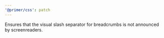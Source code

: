 ```yaml
---
'@primer/css': patch
---
```


Ensures that the visual slash separator for breadcrumbs is not announced by screenreaders.
